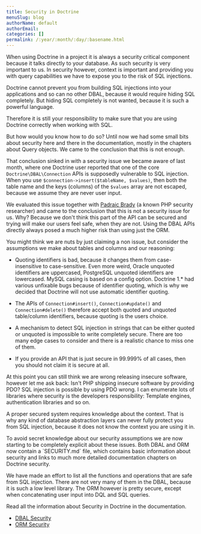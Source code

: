 ```yaml
---
title: Security in Doctrine
menuSlug: blog
authorName: default
authorEmail: 
categories: []
permalink: /:year/:month/:day/:basename.html
---
```

When using Doctrine in a project it is always a security critical
component because it talks directly to your database. As such security
is very important to us. In security however, context is important and
providing you with query capabilities we have to expose you to the risk
of SQL injections.

Doctrine cannot prevent you from building SQL injections into your
applications and so can no other DBAL, because it would require hiding
SQL completely. But hiding SQL completely is not wanted, because it is
such a powerful language.

Therefore it is still your responsibility to make sure that you are
using Doctrine correctly when working with SQL.

But how would you know how to do so? Until now we had some small bits
about security here and there in the documentation, mostly in the
chapters about Query objects. We came to the conclusion that this is not
enough.

That conclusion sinked in with a security issue we became aware of last
month, where one Doctrine user reported that one of the core
`Doctrine\DBAL\Connection` APIs is supposedly vulnerable to SQL
injection. When you use `$connection->insert($tableName, $values)`, then
both the table name and the keys (columns) of the `$values` array are
not escaped, because we assume they are never user input.

We evaluated this issue together with [Padraic
Brady](http://blog.astrumfutura.com/) (a known PHP security researcher)
and came to the conclusion that this is not a security issue for us.
Why? Because we don't think this part of the API can be secured and
trying will make our users feel safe, when they are not. Using the DBAL
APIs directly always posed a much higher risk than using just the ORM.

You might think we are nuts by just claiming a non issue, but consider
the assumptions we make about tables and columns and our reasoning:

-   Quoting identifiers is bad, because it changes them from
    case-insensitive to case-sensitive. Even more weird, Oracle unquoted
    identifiers are uppercased, PostgreSQL unquoted identifiers are
    lowercased. MySQL casing is based on a config option. Doctrine 1.\*
    had various unfixable bugs because of identifier quoting, which is
    why we decided that Doctrine will not use automatic identifier
    quoting.

-   The APIs of `Connection#insert()`, `Connection#update()` and
    `Connection#delete()` therefore accept both quoted and unquoted
    table/column identifiers, because quoting is the users choice.

-   A mechanism to detect SQL injection in strings that can be either
    quoted or unquoted is impossible to write completely secure. There
    are too many edge cases to consider and there is a realistic chance
    to miss one of them.

-   If you provide an API that is just secure in 99.999% of all cases,
    then you should not claim it is secure at all.

At this point you can still think we are wrong releasing insecure
software, however let me ask back: Isn't PHP shipping insecure software
by providing PDO? SQL injection is possible by using PDO wrong. I can
enumerate lots of libraries where security is the developers
responsibility: Template engines, authentication libraries and so on.

A proper secured system requires knowledge about the context. That is
why any kind of database abstraction layers can never fully protect you
from SQL injection, because it does not know the context you are using
it in.

To avoid secret knowledge about our security assumptions we are now
starting to be completely explicit about these issues. Both DBAL and ORM
now contain a \`SECURITY.md\` file, which contains basic information
about security and links to much more detailed documentation chapters on
Doctrine security.

We have made an effort to list all the functions and operations that are
safe from SQL injection. There are not very many of them in the DBAL,
because it is such a low level library. The ORM however is pretty
secure, except when concatenating user input into DQL and SQL queries.

Read all the information about Security in Doctrine in the
documentation.

-   [DBAL
    Security](http://docs.doctrine-project.org/projects/doctrine-dbal/en/latest/reference/security.html)
-   [ORM
    Security](http://docs.doctrine-project.org/en/latest/reference/security.html)

